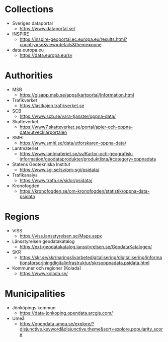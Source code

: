 # Collections
- Sveriges dataportal  
    - https://www.dataportal.se/  
- INSPIRE  
    - https://inspire-geoportal.ec.europa.eu/results.html?country=se&view=details&theme=none  
- data.europa.eu  
    - https://data.europa.eu/sv  

# Authorities
- MSB  
    - https://gisapp.msb.se/apps/kartportal/Information.html  
- Trafikverket  
    - https://lastkajen.trafikverket.se   
- SCB  
    - https://www.scb.se/vara-tjanster/oppna-data/  
- Skatteverket  
    - https://www7.skatteverket.se/portal/apier-och-oppna-data/utvecklarportalen  
- SMHI  
    - https://www.smhi.se/data/utforskaren-oppna-data/  
- Lantmäteriet  
    - https://www.lantmateriet.se/sv/Kartor-och-geografisk-information/geodataprodukter/produktlista/#category=oppnadata  
- Statens Geotekniska Institut  
    - https://www.sgi.se/sv/om-sgi/psidata/  
- Trafikanalys  
    - https://www.trafa.se/sidor/psidata/  
- Kronofogden  
    - https://kronofogden.se/om-kronofogden/statistik/oppna-data-psidata  

# Regions   
- VISS  
    - https://viss.lansstyrelsen.se/Maps.aspx   
- Länsstyrelsen geodatakatalog  
    - https://ext-geodatakatalog.lansstyrelsen.se/GeodataKatalogen/  
- SKR  
    - https://skr.se/skr/naringslivarbetedigitalisering/digitalisering/informationsforsorjningdigitalinfrastruktur/skrsoppnadata.psidata.html  
- Kommuner och regioner [Kolada]
    -  https://www.kolada.se/  

# Municipalities
- Jönköpings kommun  
    - https://data-jonkoping.opendata.arcgis.com/  
- Umeå  
    - https://opendata.umea.se/explore/?disjunctive.keyword&disjunctive.theme&sort=explore.popularity_score  
    

